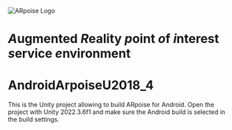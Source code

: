 ![ARpoise Logo](/Assets/Textures/arpoise_logo_rgb-128.png)
# *A*ugmented *R*eality *p*oint *o*f *i*nterest *s*ervice *e*nvironment
# AndroidArpoiseU2018_4
This is the Unity project allowing to build ARpoise for Android. Open the project with Unity 2022.3.6f1 and make sure the Android build is selected in the build settings.
